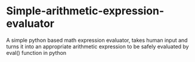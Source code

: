 # Simple-arithmetic-expression-evaluator
A simple python based math expression evaluator, takes human input and turns it into an appropriate arithmetic expression to be safely evaluated by eval() function in python 
